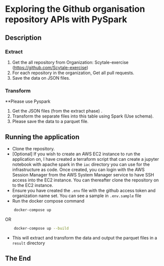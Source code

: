 # Exploring the Github organisation repository APIs with PySpark

## Description

### Extract
1. Get the all repository from Organization: Scytale-exercise (https://github.com/Scytale-exercise)
2. For each repository in the organization, Get all pull requests.
3. Save the data on JSON files.

### Transform
**Please use Pyspark

1. Get the JSON files (from the extract phase) .
2. Transform the separate files into this table using Spark (Use schema).
3. Please save the data to a parquet file.

## Running the application
* Clone the repository.
* [Optional] If you wish to create an AWS EC2 instance to run the application on, I have created a terraform script that can create a jupyter notebook with apache spark in the `iac` directory you can use for the infrastructure as code. Once created, you can login with the AWS Session Manager from the AWS System Manager service to have SSH access into the EC2 instance. You can thereafter clone the repository on to the EC2 instance. 
* Ensure you have created the `.env` file with the github access token and organization name set. You can see a sample in `.env.sample` file
* Run the docker compose command
```sh
    docker-compose up
```
OR 
```sh
    docker-compose up --build
```
* This will extract and transform the data and output the parquet files in a `result` directory


## The End
